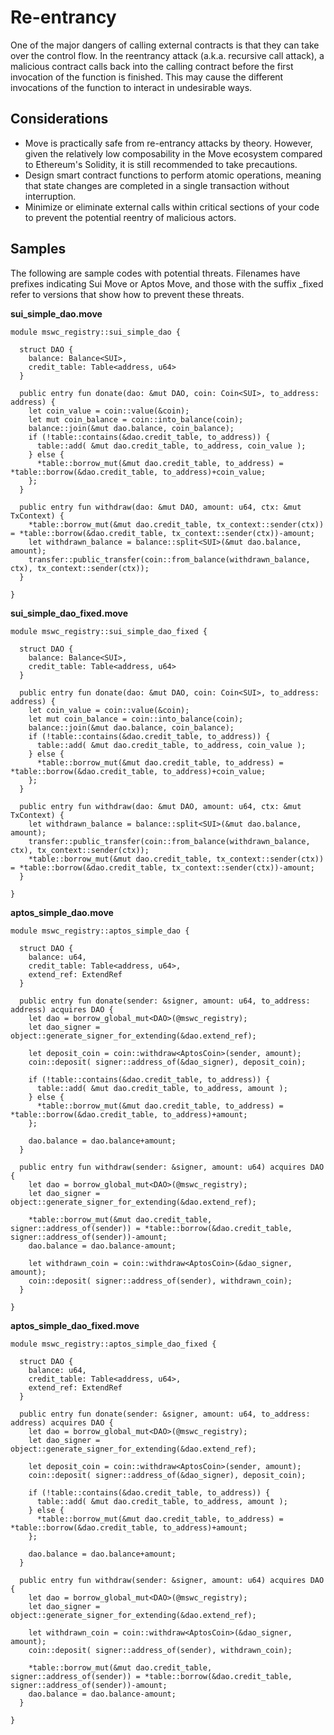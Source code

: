 # Re-entrancy

One of the major dangers of calling external contracts is that they can take over the control flow. In the reentrancy attack (a.k.a. recursive call attack), a malicious contract calls back into the calling contract before the first invocation of the function is finished. This may cause the different invocations of the function to interact in undesirable ways.

## Considerations

* Move is practically safe from re-entrancy attacks by theory. However, given the relatively low composability in the Move ecosystem compared to Ethereum's Solidity, it is still recommended to take precautions.
* Design smart contract functions to perform atomic operations, meaning that state changes are completed in a single transaction without interruption.
* Minimize or eliminate external calls within critical sections of your code to prevent the potential reentry of malicious actors.

## Samples

The following are sample codes with potential threats. Filenames have prefixes indicating Sui Move or Aptos Move, and those with the suffix _fixed refer to versions that show how to prevent these threats.

**sui_simple_dao.move**

```
module mswc_registry::sui_simple_dao {

  struct DAO {
    balance: Balance<SUI>,
    credit_table: Table<address, u64>
  }

  public entry fun donate(dao: &mut DAO, coin: Coin<SUI>, to_address: address) {
    let coin_value = coin::value(&coin);
    let mut coin_balance = coin::into_balance(coin);
    balance::join(&mut dao.balance, coin_balance);
    if (!table::contains(&dao.credit_table, to_address)) {
      table::add( &mut dao.credit_table, to_address, coin_value );
    } else {
      *table::borrow_mut(&mut dao.credit_table, to_address) = *table::borrow(&dao.credit_table, to_address)+coin_value;
    };
  }

  public entry fun withdraw(dao: &mut DAO, amount: u64, ctx: &mut TxContext) {
    *table::borrow_mut(&mut dao.credit_table, tx_context::sender(ctx)) = *table::borrow(&dao.credit_table, tx_context::sender(ctx))-amount;
    let withdrawn_balance = balance::split<SUI>(&mut dao.balance, amount);
    transfer::public_transfer(coin::from_balance(withdrawn_balance, ctx), tx_context::sender(ctx));
  }
 
}
```

**sui_simple_dao_fixed.move**

```
module mswc_registry::sui_simple_dao_fixed {

  struct DAO {
    balance: Balance<SUI>,
    credit_table: Table<address, u64>
  }

  public entry fun donate(dao: &mut DAO, coin: Coin<SUI>, to_address: address) {
    let coin_value = coin::value(&coin);
    let mut coin_balance = coin::into_balance(coin);
    balance::join(&mut dao.balance, coin_balance);
    if (!table::contains(&dao.credit_table, to_address)) {
      table::add( &mut dao.credit_table, to_address, coin_value );
    } else {
      *table::borrow_mut(&mut dao.credit_table, to_address) = *table::borrow(&dao.credit_table, to_address)+coin_value;
    };
  }

  public entry fun withdraw(dao: &mut DAO, amount: u64, ctx: &mut TxContext) {
    let withdrawn_balance = balance::split<SUI>(&mut dao.balance, amount);
    transfer::public_transfer(coin::from_balance(withdrawn_balance, ctx), tx_context::sender(ctx));
    *table::borrow_mut(&mut dao.credit_table, tx_context::sender(ctx)) = *table::borrow(&dao.credit_table, tx_context::sender(ctx))-amount;
  }
 
}
```


**aptos_simple_dao.move**

```
module mswc_registry::aptos_simple_dao {

  struct DAO {
    balance: u64,
    credit_table: Table<address, u64>,
    extend_ref: ExtendRef
  }

  public entry fun donate(sender: &signer, amount: u64, to_address: address) acquires DAO {
    let dao = borrow_global_mut<DAO>(@mswc_registry);
    let dao_signer = object::generate_signer_for_extending(&dao.extend_ref);

    let deposit_coin = coin::withdraw<AptosCoin>(sender, amount);
    coin::deposit( signer::address_of(&dao_signer), deposit_coin);

    if (!table::contains(&dao.credit_table, to_address)) {
      table::add( &mut dao.credit_table, to_address, amount );
    } else {
      *table::borrow_mut(&mut dao.credit_table, to_address) = *table::borrow(&dao.credit_table, to_address)+amount;
    };
    
    dao.balance = dao.balance+amount;
  }

  public entry fun withdraw(sender: &signer, amount: u64) acquires DAO {
    let dao = borrow_global_mut<DAO>(@mswc_registry);
    let dao_signer = object::generate_signer_for_extending(&dao.extend_ref);

    *table::borrow_mut(&mut dao.credit_table, signer::address_of(sender)) = *table::borrow(&dao.credit_table, signer::address_of(sender))-amount;
    dao.balance = dao.balance-amount;

    let withdrawn_coin = coin::withdraw<AptosCoin>(&dao_signer, amount);
    coin::deposit( signer::address_of(sender), withdrawn_coin);
  }
 
}
```


**aptos_simple_dao_fixed.move**

```
module mswc_registry::aptos_simple_dao_fixed {

  struct DAO {
    balance: u64,
    credit_table: Table<address, u64>,
    extend_ref: ExtendRef
  }

  public entry fun donate(sender: &signer, amount: u64, to_address: address) acquires DAO {
    let dao = borrow_global_mut<DAO>(@mswc_registry);
    let dao_signer = object::generate_signer_for_extending(&dao.extend_ref);

    let deposit_coin = coin::withdraw<AptosCoin>(sender, amount);
    coin::deposit( signer::address_of(&dao_signer), deposit_coin);

    if (!table::contains(&dao.credit_table, to_address)) {
      table::add( &mut dao.credit_table, to_address, amount );
    } else {
      *table::borrow_mut(&mut dao.credit_table, to_address) = *table::borrow(&dao.credit_table, to_address)+amount;
    };
    
    dao.balance = dao.balance+amount;
  }

  public entry fun withdraw(sender: &signer, amount: u64) acquires DAO {
    let dao = borrow_global_mut<DAO>(@mswc_registry);
    let dao_signer = object::generate_signer_for_extending(&dao.extend_ref);

    let withdrawn_coin = coin::withdraw<AptosCoin>(&dao_signer, amount);
    coin::deposit( signer::address_of(sender), withdrawn_coin);

    *table::borrow_mut(&mut dao.credit_table, signer::address_of(sender)) = *table::borrow(&dao.credit_table, signer::address_of(sender))-amount;
    dao.balance = dao.balance-amount;
  }
 
}
```
